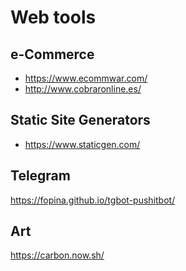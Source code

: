 Web tools
==============


e-Commerce
-----------
* https://www.ecommwar.com/
* http://www.cobraronline.es/


Static Site Generators
------
* https://www.staticgen.com/


Telegram 
-----
https://fopina.github.io/tgbot-pushitbot/


Art
------
https://carbon.now.sh/
